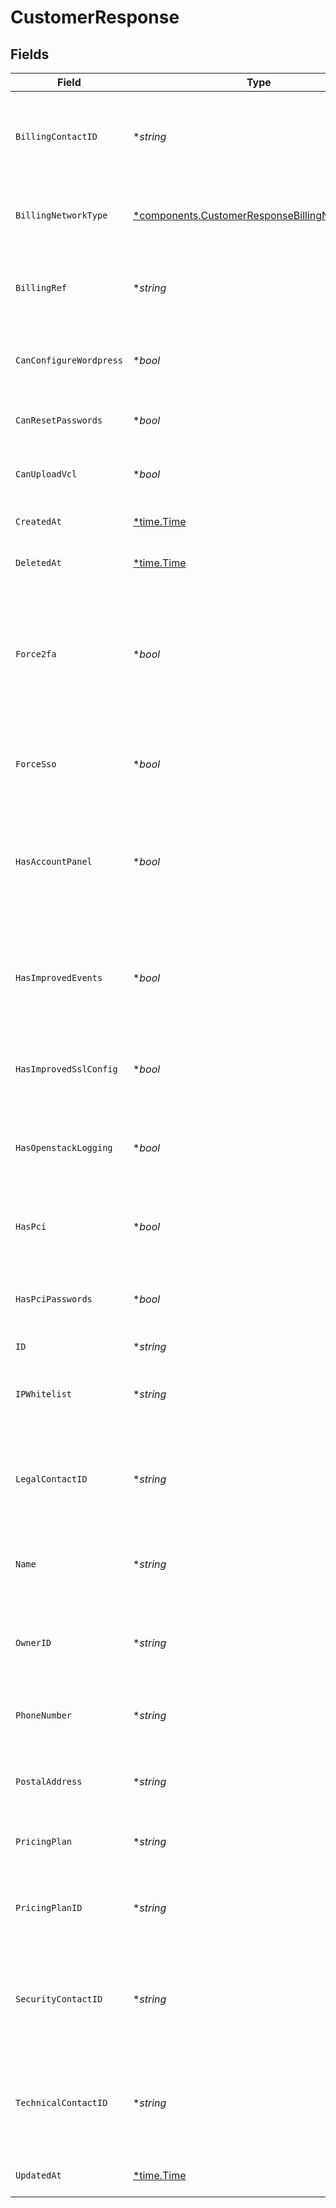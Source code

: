 # CustomerResponse


## Fields

| Field                                                                                                                    | Type                                                                                                                     | Required                                                                                                                 | Description                                                                                                              | Example                                                                                                                  |
| ------------------------------------------------------------------------------------------------------------------------ | ------------------------------------------------------------------------------------------------------------------------ | ------------------------------------------------------------------------------------------------------------------------ | ------------------------------------------------------------------------------------------------------------------------ | ------------------------------------------------------------------------------------------------------------------------ |
| `BillingContactID`                                                                                                       | **string*                                                                                                                | :heavy_minus_sign:                                                                                                       | The alphanumeric string representing the primary billing contact.                                                        |                                                                                                                          |
| `BillingNetworkType`                                                                                                     | [*components.CustomerResponseBillingNetworkType](../../models/components/customerresponsebillingnetworktype.md)          | :heavy_minus_sign:                                                                                                       | Customer's current network revenue type.                                                                                 |                                                                                                                          |
| `BillingRef`                                                                                                             | **string*                                                                                                                | :heavy_minus_sign:                                                                                                       | Used for adding purchased orders to customer's account.                                                                  |                                                                                                                          |
| `CanConfigureWordpress`                                                                                                  | **bool*                                                                                                                  | :heavy_minus_sign:                                                                                                       | Whether this customer can view or edit wordpress.                                                                        |                                                                                                                          |
| `CanResetPasswords`                                                                                                      | **bool*                                                                                                                  | :heavy_minus_sign:                                                                                                       | Whether this customer can reset passwords.                                                                               |                                                                                                                          |
| `CanUploadVcl`                                                                                                           | **bool*                                                                                                                  | :heavy_minus_sign:                                                                                                       | Whether this customer can upload VCL.                                                                                    |                                                                                                                          |
| `CreatedAt`                                                                                                              | [*time.Time](https://pkg.go.dev/time#Time)                                                                               | :heavy_minus_sign:                                                                                                       | Date and time in ISO 8601 format.                                                                                        | 2020-04-09 18:14:30 +0000 UTC                                                                                            |
| `DeletedAt`                                                                                                              | [*time.Time](https://pkg.go.dev/time#Time)                                                                               | :heavy_minus_sign:                                                                                                       | Date and time in ISO 8601 format.                                                                                        | 2020-04-09 18:14:30 +0000 UTC                                                                                            |
| `Force2fa`                                                                                                               | **bool*                                                                                                                  | :heavy_minus_sign:                                                                                                       | Specifies whether 2FA is forced or not forced on the customer account. Logs out non-2FA users once 2FA is force enabled. |                                                                                                                          |
| `ForceSso`                                                                                                               | **bool*                                                                                                                  | :heavy_minus_sign:                                                                                                       | Specifies whether SSO is forced or not forced on the customer account.                                                   |                                                                                                                          |
| `HasAccountPanel`                                                                                                        | **bool*                                                                                                                  | :heavy_minus_sign:                                                                                                       | Specifies whether the account has access or does not have access to the account panel.                                   |                                                                                                                          |
| `HasImprovedEvents`                                                                                                      | **bool*                                                                                                                  | :heavy_minus_sign:                                                                                                       | Specifies whether the account has access or does not have access to the improved events.                                 |                                                                                                                          |
| `HasImprovedSslConfig`                                                                                                   | **bool*                                                                                                                  | :heavy_minus_sign:                                                                                                       | Whether this customer can view or edit the SSL config.                                                                   |                                                                                                                          |
| `HasOpenstackLogging`                                                                                                    | **bool*                                                                                                                  | :heavy_minus_sign:                                                                                                       | Specifies whether the account has enabled or not enabled openstack logging.                                              |                                                                                                                          |
| `HasPci`                                                                                                                 | **bool*                                                                                                                  | :heavy_minus_sign:                                                                                                       | Specifies whether the account can edit PCI for a service.                                                                |                                                                                                                          |
| `HasPciPasswords`                                                                                                        | **bool*                                                                                                                  | :heavy_minus_sign:                                                                                                       | Specifies whether PCI passwords are required for the account.                                                            |                                                                                                                          |
| `ID`                                                                                                                     | **string*                                                                                                                | :heavy_minus_sign:                                                                                                       | N/A                                                                                                                      | x4xCwxxJxGCx123Rx5xTx                                                                                                    |
| `IPWhitelist`                                                                                                            | **string*                                                                                                                | :heavy_minus_sign:                                                                                                       | The range of IP addresses authorized to access the customer account.                                                     |                                                                                                                          |
| `LegalContactID`                                                                                                         | **string*                                                                                                                | :heavy_minus_sign:                                                                                                       | The alphanumeric string identifying the account's legal contact.                                                         |                                                                                                                          |
| `Name`                                                                                                                   | **string*                                                                                                                | :heavy_minus_sign:                                                                                                       | The name of the customer, generally the company name.                                                                    |                                                                                                                          |
| `OwnerID`                                                                                                                | **string*                                                                                                                | :heavy_minus_sign:                                                                                                       | The alphanumeric string identifying the account owner.                                                                   |                                                                                                                          |
| `PhoneNumber`                                                                                                            | **string*                                                                                                                | :heavy_minus_sign:                                                                                                       | The phone number associated with the account.                                                                            |                                                                                                                          |
| `PostalAddress`                                                                                                          | **string*                                                                                                                | :heavy_minus_sign:                                                                                                       | The postal address associated with the account.                                                                          |                                                                                                                          |
| `PricingPlan`                                                                                                            | **string*                                                                                                                | :heavy_minus_sign:                                                                                                       | The pricing plan this customer is under.                                                                                 |                                                                                                                          |
| `PricingPlanID`                                                                                                          | **string*                                                                                                                | :heavy_minus_sign:                                                                                                       | The alphanumeric string identifying the pricing plan.                                                                    |                                                                                                                          |
| `SecurityContactID`                                                                                                      | **string*                                                                                                                | :heavy_minus_sign:                                                                                                       | The alphanumeric string identifying the account's security contact.                                                      |                                                                                                                          |
| `TechnicalContactID`                                                                                                     | **string*                                                                                                                | :heavy_minus_sign:                                                                                                       | The alphanumeric string identifying the account's technical contact.                                                     |                                                                                                                          |
| `UpdatedAt`                                                                                                              | [*time.Time](https://pkg.go.dev/time#Time)                                                                               | :heavy_minus_sign:                                                                                                       | Date and time in ISO 8601 format.                                                                                        | 2020-04-09 18:14:30 +0000 UTC                                                                                            |
